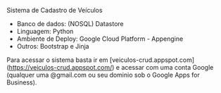 Sistema de Cadastro de Veículos 

- Banco de dados: (NOSQL) Datastore
- Linguagem: Python
- Ambiente de Deploy: Google Cloud Platform - Appengine
- Outros: Bootstrap e Jinja

Para acessar o sistema basta ir em [veiculos-crud.appspot.com] (https://veiculos-crud.appspot.com/) e acessar com uma conta Google (qualquer uma @gmail.com ou seu dominio sob o Google Apps for Business).